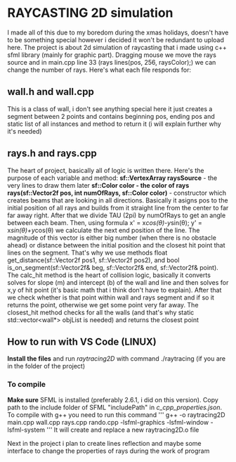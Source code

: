# RAYCASTING 2D simulation
I made all of this due to my boredom during the xmas holidays, doesn't have to be something special however i decided it won't be redundant to upload here. The project is about 2d simulation of raycasting that i made using c++ sfml library (mainly for graphic part). Dragging mouse we move the rays source and in main.cpp line 33 (rays lines(pos, 256, raysColor);) we can change the number of rays. Here's what each file responds for:

## wall.h and wall.cpp
This is a class of wall, i don't see anything special here it just creates a segment between 2 points and contains beginning pos, ending pos and static list of all instances and method to return it (i will explain further why it's needed)

## rays.h and rays.cpp
The heart of project, basically all of logic is written there. Here's the purpose of each variable and method:
**sf::VertexArray raysSource** - the very lines to draw them later
**sf::Color color - the color of rays**
**rays(sf::Vector2f pos, int numOfRays, sf::Color color)** - constructor which creates beams that are looking in all directions. Basically it asigns pos to the initial position of all rays and builds from it straight line from the center to far far away right. After that we divide TAU (2pi) by numOfRays to get an angle between each beam. Then, using formula x' = x*cos(θ)-y*sin(θ); y' = x*sin(θ)+y*cos(θ) we calculate the next end position of the line. The magnitude of this vector is either big number (when there is no obstacle ahead) or distance between the initial position and the closest hit point that lines on the segment. That's why we use methods float get_distance(sf::Vector2f pos1, sf::Vector2f pos2), and bool is_on_segment(sf::Vector2f& beg, sf::Vector2f& end, sf::Vector2f& point). The calc_hit method is the heart of collision logic, basically it converts solves for slope (m) and intercept (b) of the wall and line and then solves for x,y of hit point (it's basic math that i think don't have to explain). After that we check whether is that point within wall and rays segment and if so it returns the point, otherwise we get some point very far away. The closest_hit method checks for all the walls (and that's why static std::vector<wall*> objList is needed) and returns the closest point

## How to run with VS Code (LINUX)
**Install the files** and run *raytracing2D* with command ./raytracing (if you are in the folder of the project)

### To compile
**Make sure** SFML is installed (preferably 2.6.1, i did on this version). Copy path to the include folder of SFML "includePath" in *c_cpp_properties.json*. To compile with g++ you need to run this command
''' g++ -o raytracing2D main.cpp wall.cpp rays.cpp rando.cpp -lsfml-graphics -lsfml-window -lsfml-system '''
It will create and replace a new raytracing2D.o file 


Next in the project i plan to create lines reflection and maybe some interface to change the properties of rays during the work of program   
